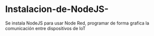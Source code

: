 # Instalacion-de-NodeJS-
Se instala NodeJS para usar Node Red, programar de forma grafica la comunicación entre dispositivos de IoT
